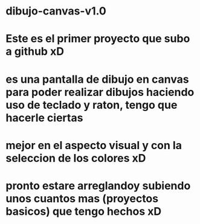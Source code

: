 # dibujo-canvas-v1.0
# Este es el primer proyecto que subo a github xD
# es una pantalla de dibujo en canvas para poder realizar dibujos haciendo uso de teclado y raton, tengo que hacerle ciertas
# mejor en el aspecto visual y con la seleccion de los colores xD
# pronto estare arreglandoy subiendo unos cuantos mas (proyectos basicos) que tengo hechos xD
